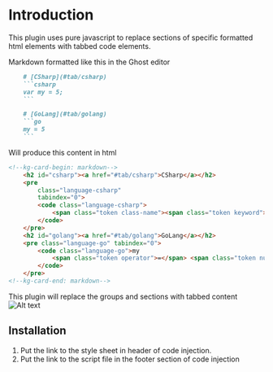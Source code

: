# Introduction

This plugin uses pure javascript to replace sections of specific formatted html elements with tabbed code elements.

Markdown formatted like this in the Ghost editor

```markdown
    # [CSharp](#tab/csharp)
    ```csharp
    var my = 5;
    ```

    # [GoLang](#tab/golang)
    ```go
    my = 5
    ```
```

Will produce this content in html

```html
<!--kg-card-begin: markdown-->
    <h2 id="csharp"><a href="#tab/csharp">CSharp</a></h2>
    <pre
        class="language-csharp"
        tabindex="0">
        <code class="language-csharp">
            <span class="token class-name"><span class="token keyword">var</span></span> my <span class="token operator">=</span> <span class="token number">5</span><span class="token punctuation">;</span>
        </code>
    </pre>
    <h2 id="golang"><a href="#tab/golang">GoLang</a></h2>
    <pre class="language-go" tabindex="0">
        <code class="language-go">my 
            <span class="token operator">=</span> <span class="token number">5</span>
        </code>
    </pre>
<!--kg-card-end: markdown-->

```

This plugin will replace the groups and sections with tabbed content
![Alt text](image.png)

## Installation

1. Put the link to the style sheet in header of code injection.
2. Put the link to the script file in the footer section of code injection